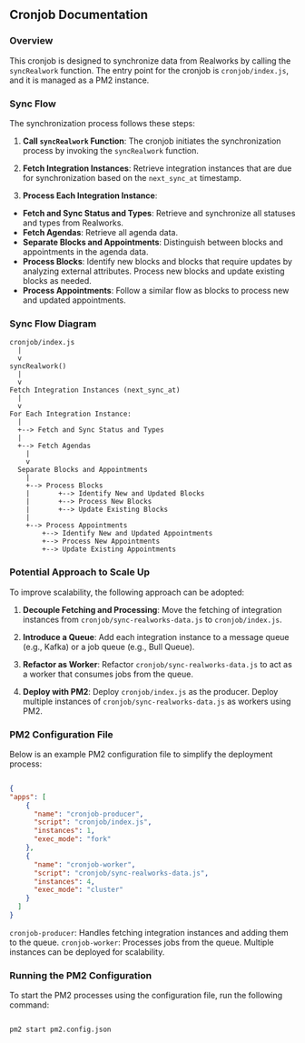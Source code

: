 
## Cronjob Documentation

### Overview
This cronjob is designed to synchronize data from Realworks by calling the `syncRealwork` function.
The entry point for the cronjob is `cronjob/index.js`, and it is managed as a PM2 instance.

### Sync Flow
The synchronization process follows these steps:

1.  **Call `syncRealwork` Function**:
The cronjob initiates the synchronization process by invoking the `syncRealwork` function.

2.  **Fetch Integration Instances**:
Retrieve integration instances that are due for synchronization based on the `next_sync_at` timestamp.

3.  **Process Each Integration Instance**:
- **Fetch and Sync Status and Types**:
      Retrieve and synchronize all statuses and types from Realworks.
- **Fetch Agendas**:
      Retrieve all agenda data.
- **Separate Blocks and Appointments**:
      Distinguish between blocks and appointments in the agenda data.
- **Process Blocks**:
      Identify new blocks and blocks that require updates by analyzing external attributes.
      Process new blocks and update existing blocks as needed.
- **Process Appointments**:
      Follow a similar flow as blocks to process new and updated appointments.

### Sync Flow Diagram
```plaintext
cronjob/index.js
  |
  v
syncRealwork()
  |
  v
Fetch Integration Instances (next_sync_at)
  |
  v
For Each Integration Instance:
  |
  +--> Fetch and Sync Status and Types
  |
  +--> Fetch Agendas
    |
    v
  Separate Blocks and Appointments
    |
    +--> Process Blocks
    |       +--> Identify New and Updated Blocks
    |       +--> Process New Blocks
    |       +--> Update Existing Blocks
    |
    +--> Process Appointments
        +--> Identify New and Updated Appointments
        +--> Process New Appointments
        +--> Update Existing Appointments
```

### Potential Approach to Scale Up
To improve scalability, the following approach can be adopted:

1.  **Decouple Fetching and Processing**:
Move the fetching of integration instances from `cronjob/sync-realworks-data.js` to `cronjob/index.js`.

2.  **Introduce a Queue**:
Add each integration instance to a message queue (e.g., Kafka) or a job queue (e.g., Bull Queue).

3.  **Refactor as Worker**:
Refactor `cronjob/sync-realworks-data.js` to act as a worker that consumes jobs from the queue.

4.  **Deploy with PM2**:
Deploy `cronjob/index.js` as the producer.
Deploy multiple instances of `cronjob/sync-realworks-data.js` as workers using PM2.

### PM2 Configuration File
Below is an example PM2 configuration file to simplify the deployment process:

```json

{
"apps": [
    {
      "name": "cronjob-producer",
      "script": "cronjob/index.js",
      "instances": 1,
      "exec_mode": "fork"
    },
    {
      "name": "cronjob-worker",
      "script": "cronjob/sync-realworks-data.js",
      "instances": 4,
      "exec_mode": "cluster"
    }
  ]
}

```

`cronjob-producer`: Handles fetching integration instances and adding them to the queue.
`cronjob-worker`: Processes jobs from the queue. Multiple instances can be deployed for scalability.

### Running the PM2 Configuration
To start the PM2 processes using the configuration file, run the following command:

```bash

pm2 start pm2.config.json
```

